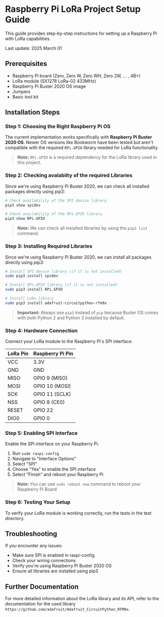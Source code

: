 # Raspberry Pi LoRa Project Setup Guide

This guide provides step-by-step instructions for setting up a Raspberry Pi with LoRa capabilities.

Last update: 2025 March 01

## Prerequisites

- Raspberry Pi board (Zero, Zero W, Zero WH, Zero 2W, ... , 4B+)
- LoRa module (SX1278 LoRa-02 433MHz)
- Raspberry Pi Buster 2020 OS image
- Jumpers
- Basic tool kit

## Installation Steps

### Step 1: Choosing the Right Raspberry Pi OS

The current implementation works specifically with **Raspberry Pi Buster 2020 OS**. Newer OS versions like Bookworm have been tested but aren't compatible with the required `RPi.GPIO` library needed for LoRa functionality.

> **Note:** `RPi.GPIO` is a required dependency for the LoRa library used in this project.

### Step 2: Checking avalabilty of the required Libraries

Since we're using Raspberry Pi Buster 2020, we can check all installed packages directly using pip3:

```bash
# Check availability of the SPI device library
pip3 show spidev

# Check availability of the RPi.GPIO library
pip3 show RPi.GPIO
```

> **Note:** We can check all installed libraries by using the `pip3 list` command.

### Step 3: Installing Required Libraries

Since we're using Raspberry Pi Buster 2020, we can install all packages directly using pip3:

```bash
# Install SPI device library (if it is not installed)
sudo pip3 install spidev

# Install RPi.GPIO library (if it is not installed)
sudo pip3 install RPi.GPIO

# Install LoRa library
sudo pip3 install adafruit-circuitpython-rfm9x
```

> **Important:** Always use `pip3` instead of `pip` because Buster OS comes with both Python 2 and Python 3 installed by default.

### Step 4: Hardware Connection

Connect your LoRa module to the Raspberry Pi's SPI interface:

| LoRa Pin | Raspberry Pi Pin |
| -------- | ---------------- |
| VCC      | 3.3V             |
| GND      | GND              |
| MISO     | GPIO 9 (MISO)    |
| MOSI     | GPIO 10 (MOSI)   |
| SCK      | GPIO 11 (SCLK)   |
| NSS      | GPIO 8 (CE0)     |
| RESET    | GPIO 22          |
| DIO0     | GPIO 0           |

### Step 5: Enabling SPI Interface

Enable the SPI interface on your Raspberry Pi:

1. Run `sudo raspi-config`
2. Navigate to "Interface Options"
3. Select "SPI"
4. Choose "Yes" to enable the SPI interface
5. Select "Finish" and reboot your Raspberry Pi

> **Note:** You can use `sudo reboot now` command to reboot your Raspberry Pi Board

### Step 6: Testing Your Setup

To verify your LoRa module is working correctly, run the tests in the test directory.

## Troubleshooting

If you encounter any issues:

- Make sure SPI is enabled in raspi-config
- Check your wiring connections
- Verify you're using Raspberry Pi Buster 2020 OS
- Ensure all libraries are installed using pip3

## Further Documentation

For more detailed information about the LoRa library and its API, refer to the documentation for the used library `https://github.com/adafruit/Adafruit_CircuitPython_RFM9x`.
